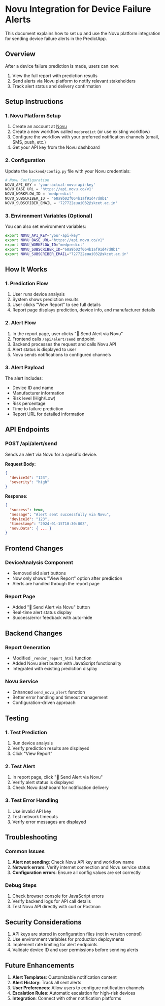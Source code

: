 # Novu Integration for Device Failure Alerts

This document explains how to set up and use the Novu platform integration for sending device failure alerts in the PredictApp.

## Overview

After a device failure prediction is made, users can now:
1. View the full report with prediction results
2. Send alerts via Novu platform to notify relevant stakeholders
3. Track alert status and delivery confirmation

## Setup Instructions

### 1. Novu Platform Setup

1. Create an account at [Novu](https://novu.co/)
2. Create a new workflow called `medpredict` (or use existing workflow)
3. Configure the workflow with your preferred notification channels (email, SMS, push, etc.)
4. Get your API key from the Novu dashboard

### 2. Configuration

Update the `backend/config.py` file with your Novu credentials:

```python
# Novu Configuration
NOVU_API_KEY = 'your-actual-novu-api-key'
NOVU_BASE_URL = 'https://api.novu.co/v1'
NOVU_WORKFLOW_ID = 'medpredict'
NOVU_SUBSCRIBER_ID = '68a9b02f064b1af91d47d8b1'
NOVU_SUBSCRIBER_EMAIL = '727722euai032@skcet.ac.in'
```

### 3. Environment Variables (Optional)

You can also set environment variables:

```bash
export NOVU_API_KEY="your-api-key"
export NOVU_BASE_URL="https://api.novu.co/v1"
export NOVU_WORKFLOW_ID="medpredict"
export NOVU_SUBSCRIBER_ID="68a9b02f064b1af91d47d8b1"
export NOVU_SUBSCRIBER_EMAIL="727722euai032@skcet.ac.in"
```

## How It Works

### 1. Prediction Flow

1. User runs device analysis
2. System shows prediction results
3. User clicks "View Report" to see full details
4. Report page displays prediction, device info, and manufacturer details

### 2. Alert Flow

1. In the report page, user clicks "📧 Send Alert via Novu"
2. Frontend calls `/api/alert/send` endpoint
3. Backend processes the request and calls Novu API
4. Alert status is displayed to user
5. Novu sends notifications to configured channels

### 3. Alert Payload

The alert includes:
- Device ID and name
- Manufacturer information
- Risk level (High/Low)
- Risk percentage
- Time to failure prediction
- Report URL for detailed information

## API Endpoints

### POST /api/alert/send

Sends an alert via Novu for a specific device.

**Request Body:**
```json
{
  "deviceId": "123",
  "severity": "high"
}
```

**Response:**
```json
{
  "success": true,
  "message": "Alert sent successfully via Novu",
  "deviceId": "123",
  "timestamp": "2024-01-15T10:30:00Z",
  "novuData": { ... }
}
```

## Frontend Changes

### DeviceAnalysis Component

- Removed old alert buttons
- Now only shows "View Report" option after prediction
- Alerts are handled through the report page

### Report Page

- Added "📧 Send Alert via Novu" button
- Real-time alert status display
- Success/error feedback with auto-hide

## Backend Changes

### Report Generation

- Modified `_render_report_html` function
- Added Novu alert button with JavaScript functionality
- Integrated with existing prediction display

### Novu Service

- Enhanced `send_novu_alert` function
- Better error handling and timeout management
- Configuration-driven approach

## Testing

### 1. Test Prediction

1. Run device analysis
2. Verify prediction results are displayed
3. Click "View Report"

### 2. Test Alert

1. In report page, click "📧 Send Alert via Novu"
2. Verify alert status is displayed
3. Check Novu dashboard for notification delivery

### 3. Test Error Handling

1. Use invalid API key
2. Test network timeouts
3. Verify error messages are displayed

## Troubleshooting

### Common Issues

1. **Alert not sending**: Check Novu API key and workflow name
2. **Network errors**: Verify internet connection and Novu service status
3. **Configuration errors**: Ensure all config values are set correctly

### Debug Steps

1. Check browser console for JavaScript errors
2. Verify backend logs for API call details
3. Test Novu API directly with curl or Postman

## Security Considerations

1. API keys are stored in configuration files (not in version control)
2. Use environment variables for production deployments
3. Implement rate limiting for alert endpoints
4. Validate device ID and user permissions before sending alerts

## Future Enhancements

1. **Alert Templates**: Customizable notification content
2. **Alert History**: Track all sent alerts
3. **User Preferences**: Allow users to configure notification channels
4. **Escalation Rules**: Automatic escalation for high-risk devices
5. **Integration**: Connect with other notification platforms
